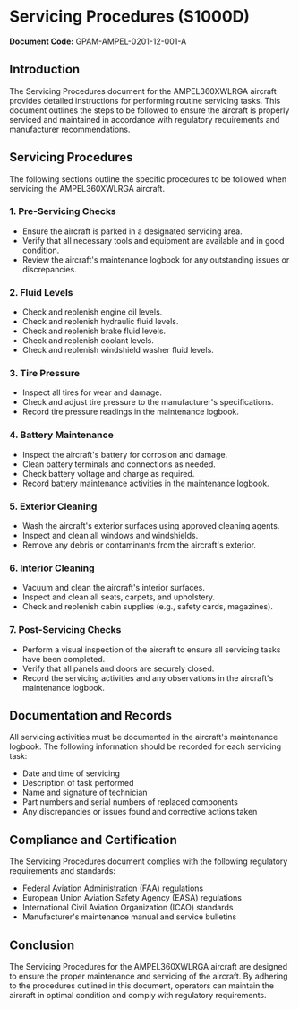 # Servicing Procedures (S1000D)

**Document Code:** GPAM-AMPEL-0201-12-001-A

## Introduction

The Servicing Procedures document for the AMPEL360XWLRGA aircraft provides detailed instructions for performing routine servicing tasks. This document outlines the steps to be followed to ensure the aircraft is properly serviced and maintained in accordance with regulatory requirements and manufacturer recommendations.

## Servicing Procedures

The following sections outline the specific procedures to be followed when servicing the AMPEL360XWLRGA aircraft.

### 1. Pre-Servicing Checks

- Ensure the aircraft is parked in a designated servicing area.
- Verify that all necessary tools and equipment are available and in good condition.
- Review the aircraft's maintenance logbook for any outstanding issues or discrepancies.

### 2. Fluid Levels

- Check and replenish engine oil levels.
- Check and replenish hydraulic fluid levels.
- Check and replenish brake fluid levels.
- Check and replenish coolant levels.
- Check and replenish windshield washer fluid levels.

### 3. Tire Pressure

- Inspect all tires for wear and damage.
- Check and adjust tire pressure to the manufacturer's specifications.
- Record tire pressure readings in the maintenance logbook.

### 4. Battery Maintenance

- Inspect the aircraft's battery for corrosion and damage.
- Clean battery terminals and connections as needed.
- Check battery voltage and charge as required.
- Record battery maintenance activities in the maintenance logbook.

### 5. Exterior Cleaning

- Wash the aircraft's exterior surfaces using approved cleaning agents.
- Inspect and clean all windows and windshields.
- Remove any debris or contaminants from the aircraft's exterior.

### 6. Interior Cleaning

- Vacuum and clean the aircraft's interior surfaces.
- Inspect and clean all seats, carpets, and upholstery.
- Check and replenish cabin supplies (e.g., safety cards, magazines).

### 7. Post-Servicing Checks

- Perform a visual inspection of the aircraft to ensure all servicing tasks have been completed.
- Verify that all panels and doors are securely closed.
- Record the servicing activities and any observations in the aircraft's maintenance logbook.

## Documentation and Records

All servicing activities must be documented in the aircraft's maintenance logbook. The following information should be recorded for each servicing task:

- Date and time of servicing
- Description of task performed
- Name and signature of technician
- Part numbers and serial numbers of replaced components
- Any discrepancies or issues found and corrective actions taken

## Compliance and Certification

The Servicing Procedures document complies with the following regulatory requirements and standards:

- Federal Aviation Administration (FAA) regulations
- European Union Aviation Safety Agency (EASA) regulations
- International Civil Aviation Organization (ICAO) standards
- Manufacturer's maintenance manual and service bulletins

## Conclusion

The Servicing Procedures for the AMPEL360XWLRGA aircraft are designed to ensure the proper maintenance and servicing of the aircraft. By adhering to the procedures outlined in this document, operators can maintain the aircraft in optimal condition and comply with regulatory requirements.
